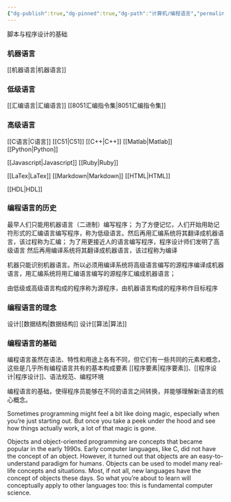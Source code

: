 ```yaml
---
{"dg-publish":true,"dg-pinned":true,"dg-path":"计算机/编程语言","permalink":"/计算机/编程语言/","pinned":true,"dgPassFrontmatter":true,"noteIcon":"","created":"2024-05-21T15:20:28.640+08:00","updated":"2024-08-02T22:05:46.319+08:00"}
---
```


脚本与程序设计的基础
### 机器语言
[[机器语言\|机器语言]]
### 低级语言
[[汇编语言\|汇编语言]]
	[[8051汇编指令集\|8051汇编指令集]]
### 高级语言
[[C语言\|C语言]]
	[[C51\|C51]]
[[C++\|C++]]
[[Matlab\|Matlab]]
[[Python\|Python]]

[[Javascript\|Javascript]]
[[Ruby\|Ruby]]

[[LaTex\|LaTex]]
[[Markdown\|Markdown]]
[[HTML\|HTML]]

[[HDL\|HDL]]
### 编程语言的历史
最早人们只能用机器语言（二进制）编写程序；
为了方便记忆，人们开始用助记符形式的汇编语言编写程序，称为低级语言。然后再用汇编系统将其翻译成机器语言，该过程称为汇编；
为了用更接近人的语言编写程序，程序设计师们发明了高级语言
然后再用编译系统将其翻译成机器语言，该过程称为编译

机器只能识别机器语言。所以必须用编译系统将高级语言编写的源程序编译成机器语言，用汇编系统将用汇编语言编写的源程序汇编成机器语言；

由低级或高级语言构成的程序称为源程序，由机器语言构成的程序称作目标程序
### 编程语言的理念
设计[[数据结构\|数据结构]]
设计[[算法\|算法]]
### 编程语言的基础
编程语言虽然在语法、特性和用途上各有不同，但它们有一些共同的元素和概念，这些是几乎所有编程语言共有的基本构成要素
[[程序要素\|程序要素]]、[[程序设计\|程序设计]]、语法规范、编程环境

编程语言的基础，使得程序员能够在不同的语言之间转换，并能够理解新语言的核心概念。




Sometimes programming might feel a bit like doing magic, especially when you’re just starting out. But once you take a peek under the hood and see how things actually work, a lot of that magic is gone.  


Objects and object-oriented programming are concepts that became popular in the early 1990s. Early computer languages, like C, did not have the concept of an object. However, it turned out that objects are an easy-to-understand paradigm for humans . Objects can be used to model many real-life concepts and situations. Most, if not all, new languages have the concept of objects these days. So what you’re about to learn will conceptually apply to other languages too: this is fundamental computer science.